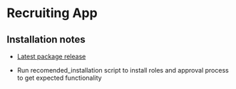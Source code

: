 # Recruiting App

## Installation notes
* [Latest package release](https://login.salesforce.com/packaging/installPackage.apexp?p0=04t2o000000waUo)

* Run recomended_installation script to install roles and approval process to get expected functionality